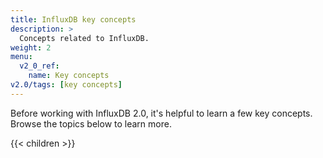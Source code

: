 ```yaml
---
title: InfluxDB key concepts
description: >
  Concepts related to InfluxDB.
weight: 2
menu:
  v2_0_ref:
    name: Key concepts
v2.0/tags: [key concepts]
---
```


Before working with InfluxDB 2.0, it's helpful to learn a few key concepts. Browse the topics below to learn more.

{{< children >}}
